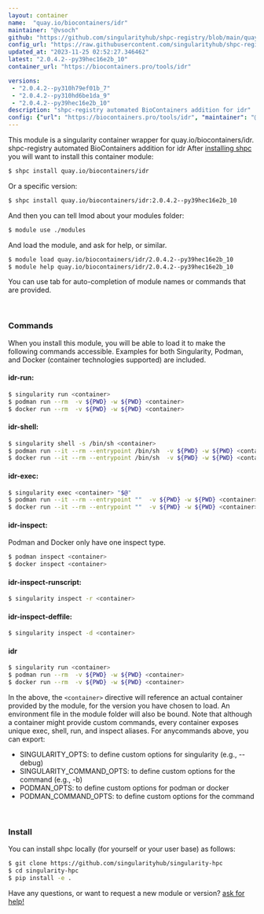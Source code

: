 ```yaml
---
layout: container
name:  "quay.io/biocontainers/idr"
maintainer: "@vsoch"
github: "https://github.com/singularityhub/shpc-registry/blob/main/quay.io/biocontainers/idr/container.yaml"
config_url: "https://raw.githubusercontent.com/singularityhub/shpc-registry/main/quay.io/biocontainers/idr/container.yaml"
updated_at: "2023-11-25 02:52:27.346462"
latest: "2.0.4.2--py39hec16e2b_10"
container_url: "https://biocontainers.pro/tools/idr"

versions:
 - "2.0.4.2--py310h79ef01b_7"
 - "2.0.4.2--py310hd6be1da_9"
 - "2.0.4.2--py39hec16e2b_10"
description: "shpc-registry automated BioContainers addition for idr"
config: {"url": "https://biocontainers.pro/tools/idr", "maintainer": "@vsoch", "description": "shpc-registry automated BioContainers addition for idr", "latest": {"2.0.4.2--py39hec16e2b_10": "sha256:dda3970b287259f6de70d18b6c24f11eab3efdf0207175334e0c19b0f5df374f"}, "tags": {"2.0.4.2--py310h79ef01b_7": "sha256:da07c884c7b8debefb1422a91c63a45647a029dd8e7b0674578d36bc5f03f5f9", "2.0.4.2--py310hd6be1da_9": "sha256:06d16c46e2ffb311eadb4ec7b6dd572a472b61ff0d7e851cfb00a5d124d4d306", "2.0.4.2--py39hec16e2b_10": "sha256:dda3970b287259f6de70d18b6c24f11eab3efdf0207175334e0c19b0f5df374f"}, "docker": "quay.io/biocontainers/idr"}
---
```


This module is a singularity container wrapper for quay.io/biocontainers/idr.
shpc-registry automated BioContainers addition for idr
After [installing shpc](#install) you will want to install this container module:


```bash
$ shpc install quay.io/biocontainers/idr
```

Or a specific version:

```bash
$ shpc install quay.io/biocontainers/idr:2.0.4.2--py39hec16e2b_10
```

And then you can tell lmod about your modules folder:

```bash
$ module use ./modules
```

And load the module, and ask for help, or similar.

```bash
$ module load quay.io/biocontainers/idr/2.0.4.2--py39hec16e2b_10
$ module help quay.io/biocontainers/idr/2.0.4.2--py39hec16e2b_10
```

You can use tab for auto-completion of module names or commands that are provided.

<br>

### Commands

When you install this module, you will be able to load it to make the following commands accessible.
Examples for both Singularity, Podman, and Docker (container technologies supported) are included.

#### idr-run:

```bash
$ singularity run <container>
$ podman run --rm  -v ${PWD} -w ${PWD} <container>
$ docker run --rm  -v ${PWD} -w ${PWD} <container>
```

#### idr-shell:

```bash
$ singularity shell -s /bin/sh <container>
$ podman run --it --rm --entrypoint /bin/sh  -v ${PWD} -w ${PWD} <container>
$ docker run --it --rm --entrypoint /bin/sh  -v ${PWD} -w ${PWD} <container>
```

#### idr-exec:

```bash
$ singularity exec <container> "$@"
$ podman run --it --rm --entrypoint ""  -v ${PWD} -w ${PWD} <container> "$@"
$ docker run --it --rm --entrypoint ""  -v ${PWD} -w ${PWD} <container> "$@"
```

#### idr-inspect:

Podman and Docker only have one inspect type.

```bash
$ podman inspect <container>
$ docker inspect <container>
```

#### idr-inspect-runscript:

```bash
$ singularity inspect -r <container>
```

#### idr-inspect-deffile:

```bash
$ singularity inspect -d <container>
```



#### idr

```bash
$ singularity run <container>
$ podman run --rm  -v ${PWD} -w ${PWD} <container>
$ docker run --rm  -v ${PWD} -w ${PWD} <container>
```


In the above, the `<container>` directive will reference an actual container provided
by the module, for the version you have chosen to load. An environment file in the
module folder will also be bound. Note that although a container
might provide custom commands, every container exposes unique exec, shell, run, and
inspect aliases. For anycommands above, you can export:

 - SINGULARITY_OPTS: to define custom options for singularity (e.g., --debug)
 - SINGULARITY_COMMAND_OPTS: to define custom options for the command (e.g., -b)
 - PODMAN_OPTS: to define custom options for podman or docker
 - PODMAN_COMMAND_OPTS: to define custom options for the command

<br>

### Install

You can install shpc locally (for yourself or your user base) as follows:

```bash
$ git clone https://github.com/singularityhub/singularity-hpc
$ cd singularity-hpc
$ pip install -e .
```

Have any questions, or want to request a new module or version? [ask for help!](https://github.com/singularityhub/singularity-hpc/issues)